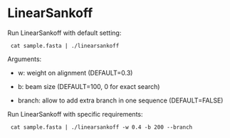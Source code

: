 # LinearSankoff

Run LinearSankoff with default setting: 

<code> cat sample.fasta | ./linearsankoff  </code>

Arguments: 

- w: weight on alignment (DEFAULT=0.3)

- b: beam size (DEFAULT=100, 0 for exact search)

- branch: allow to add extra branch in one sequence (DEFAULT=FALSE)


Run LinearSankoff with specific requirements: 

<code> cat sample.fasta | ./linearsankoff -w 0.4 -b 200 --branch </code> 
